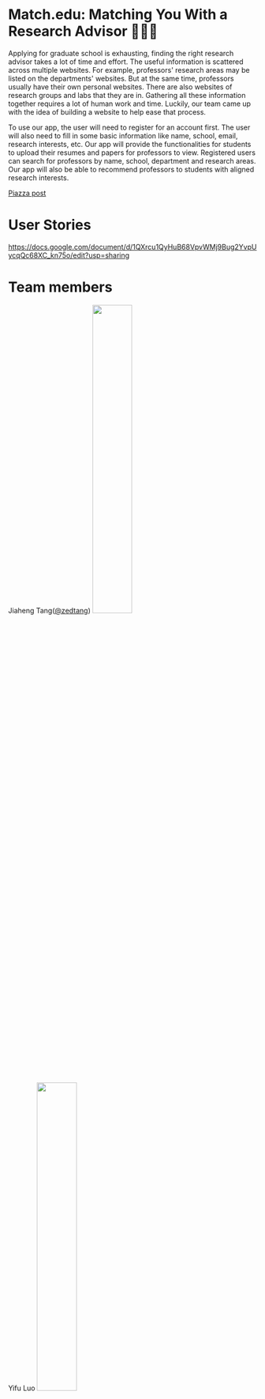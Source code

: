 # Match.edu: Matching You With a Research Advisor 👨🏻‍🏫

Applying for graduate school is exhausting, finding the right research advisor takes a lot of time and effort. The useful information is scattered across multiple websites. For example, professors' research areas may be listed on the departments' websites. But at the same time, professors usually have their own personal websites. There are also websites of research groups and labs that they are in. Gathering all these information together requires a lot of human work and time. Luckily, our team came up with the idea of building a website to help ease that process.

To use our app, the user will need to register for an account first. The user will also need to fill in some basic information like name, school, email, research interests, etc. Our app will provide the functionalities for students to upload their resumes and papers for professors to view. Registered users can search for professors by name, school, department and research areas. Our app will also be able to recommend professors to students with aligned research interests.

[Piazza post](https://piazza.com/class/j789lo09yai5qx?cid=23)

# User Stories
https://docs.google.com/document/d/1QXrcu1QyHuB68VpvWMj9Bug2YvpUycqQc68XC_kn75o/edit?usp=sharing

# Team members

Jiaheng Tang([@zedtang](https://github.com/zedtang))
<img src="https://github.com/scalableinternetservices/Match.edu/blob/master/Miscellaneous/member%20photos/Jiaheng.jpg" width="40%">

Yifu Luo
<img src="https://github.com/scalableinternetservices/Match.edu/blob/master/Miscellaneous/member%20photos/yifu.jpg" width="40%">
